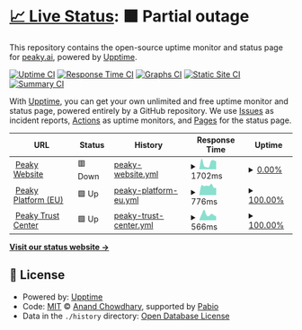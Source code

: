 # [📈 Live Status](https://status.peaky.ai): <!--live status--> **🟧 Partial outage**

This repository contains the open-source uptime monitor and status page for [peaky.ai](https://status.peaky.ai), powered by [Upptime](https://github.com/upptime/upptime).

[![Uptime CI](https://github.com/peaky-ai/status-page/workflows/Uptime%20CI/badge.svg)](https://github.com/peaky-ai/status-page/actions?query=workflow%3A%22Uptime+CI%22)
[![Response Time CI](https://github.com/peaky-ai/status-page/workflows/Response%20Time%20CI/badge.svg)](https://github.com/peaky-ai/status-page/actions?query=workflow%3A%22Response+Time+CI%22)
[![Graphs CI](https://github.com/peaky-ai/status-page/workflows/Graphs%20CI/badge.svg)](https://github.com/peaky-ai/status-page/actions?query=workflow%3A%22Graphs+CI%22)
[![Static Site CI](https://github.com/peaky-ai/status-page/workflows/Static%20Site%20CI/badge.svg)](https://github.com/peaky-ai/status-page/actions?query=workflow%3A%22Static+Site+CI%22)
[![Summary CI](https://github.com/peaky-ai/status-page/workflows/Summary%20CI/badge.svg)](https://github.com/peaky-ai/status-page/actions?query=workflow%3A%22Summary+CI%22)

With [Upptime](https://upptime.js.org), you can get your own unlimited and free uptime monitor and status page, powered entirely by a GitHub repository. We use [Issues](https://github.com/peaky-ai/status-page/issues) as incident reports, [Actions](https://github.com/peaky-ai/status-page/actions) as uptime monitors, and [Pages](https://status.peaky.ai) for the status page.

<!--start: status pages-->
<!-- This summary is generated by Upptime (https://github.com/upptime/upptime) -->
<!-- Do not edit this manually, your changes will be overwritten -->
<!-- prettier-ignore -->
| URL | Status | History | Response Time | Uptime |
| --- | ------ | ------- | ------------- | ------ |
| <img alt="" src="https://icons.duckduckgo.com/ip3/peaky.ai.ico" height="13"> [Peaky Website](https://peaky.ai) | 🟥 Down | [peaky-website.yml](https://github.com/peaky-ai/status-page/commits/HEAD/history/peaky-website.yml) | <details><summary><img alt="Response time graph" src="./graphs/peaky-website/response-time-week.png" height="20"> 1702ms</summary><br><a href="https://status.peaky.ai/history/peaky-website"><img alt="Response time 2334" src="https://img.shields.io/endpoint?url=https%3A%2F%2Fraw.githubusercontent.com%2Fpeaky-ai%2Fstatus-page%2FHEAD%2Fapi%2Fpeaky-website%2Fresponse-time.json"></a><br><a href="https://status.peaky.ai/history/peaky-website"><img alt="24-hour response time 549" src="https://img.shields.io/endpoint?url=https%3A%2F%2Fraw.githubusercontent.com%2Fpeaky-ai%2Fstatus-page%2FHEAD%2Fapi%2Fpeaky-website%2Fresponse-time-day.json"></a><br><a href="https://status.peaky.ai/history/peaky-website"><img alt="7-day response time 1702" src="https://img.shields.io/endpoint?url=https%3A%2F%2Fraw.githubusercontent.com%2Fpeaky-ai%2Fstatus-page%2FHEAD%2Fapi%2Fpeaky-website%2Fresponse-time-week.json"></a><br><a href="https://status.peaky.ai/history/peaky-website"><img alt="30-day response time 2296" src="https://img.shields.io/endpoint?url=https%3A%2F%2Fraw.githubusercontent.com%2Fpeaky-ai%2Fstatus-page%2FHEAD%2Fapi%2Fpeaky-website%2Fresponse-time-month.json"></a><br><a href="https://status.peaky.ai/history/peaky-website"><img alt="1-year response time 2334" src="https://img.shields.io/endpoint?url=https%3A%2F%2Fraw.githubusercontent.com%2Fpeaky-ai%2Fstatus-page%2FHEAD%2Fapi%2Fpeaky-website%2Fresponse-time-year.json"></a></details> | <details><summary><a href="https://status.peaky.ai/history/peaky-website">0.00%</a></summary><a href="https://status.peaky.ai/history/peaky-website"><img alt="All-time uptime 90.39%" src="https://img.shields.io/endpoint?url=https%3A%2F%2Fraw.githubusercontent.com%2Fpeaky-ai%2Fstatus-page%2FHEAD%2Fapi%2Fpeaky-website%2Fuptime.json"></a><br><a href="https://status.peaky.ai/history/peaky-website"><img alt="24-hour uptime 0.00%" src="https://img.shields.io/endpoint?url=https%3A%2F%2Fraw.githubusercontent.com%2Fpeaky-ai%2Fstatus-page%2FHEAD%2Fapi%2Fpeaky-website%2Fuptime-day.json"></a><br><a href="https://status.peaky.ai/history/peaky-website"><img alt="7-day uptime 0.00%" src="https://img.shields.io/endpoint?url=https%3A%2F%2Fraw.githubusercontent.com%2Fpeaky-ai%2Fstatus-page%2FHEAD%2Fapi%2Fpeaky-website%2Fuptime-week.json"></a><br><a href="https://status.peaky.ai/history/peaky-website"><img alt="30-day uptime 64.81%" src="https://img.shields.io/endpoint?url=https%3A%2F%2Fraw.githubusercontent.com%2Fpeaky-ai%2Fstatus-page%2FHEAD%2Fapi%2Fpeaky-website%2Fuptime-month.json"></a><br><a href="https://status.peaky.ai/history/peaky-website"><img alt="1-year uptime 90.39%" src="https://img.shields.io/endpoint?url=https%3A%2F%2Fraw.githubusercontent.com%2Fpeaky-ai%2Fstatus-page%2FHEAD%2Fapi%2Fpeaky-website%2Fuptime-year.json"></a></details>
| <img alt="" src="https://icons.duckduckgo.com/ip3/eu.peaky.ai.ico" height="13"> [Peaky Platform (EU)](https://eu.peaky.ai) | 🟩 Up | [peaky-platform-eu.yml](https://github.com/peaky-ai/status-page/commits/HEAD/history/peaky-platform-eu.yml) | <details><summary><img alt="Response time graph" src="./graphs/peaky-platform-eu/response-time-week.png" height="20"> 776ms</summary><br><a href="https://status.peaky.ai/history/peaky-platform-eu"><img alt="Response time 803" src="https://img.shields.io/endpoint?url=https%3A%2F%2Fraw.githubusercontent.com%2Fpeaky-ai%2Fstatus-page%2FHEAD%2Fapi%2Fpeaky-platform-eu%2Fresponse-time.json"></a><br><a href="https://status.peaky.ai/history/peaky-platform-eu"><img alt="24-hour response time 767" src="https://img.shields.io/endpoint?url=https%3A%2F%2Fraw.githubusercontent.com%2Fpeaky-ai%2Fstatus-page%2FHEAD%2Fapi%2Fpeaky-platform-eu%2Fresponse-time-day.json"></a><br><a href="https://status.peaky.ai/history/peaky-platform-eu"><img alt="7-day response time 776" src="https://img.shields.io/endpoint?url=https%3A%2F%2Fraw.githubusercontent.com%2Fpeaky-ai%2Fstatus-page%2FHEAD%2Fapi%2Fpeaky-platform-eu%2Fresponse-time-week.json"></a><br><a href="https://status.peaky.ai/history/peaky-platform-eu"><img alt="30-day response time 790" src="https://img.shields.io/endpoint?url=https%3A%2F%2Fraw.githubusercontent.com%2Fpeaky-ai%2Fstatus-page%2FHEAD%2Fapi%2Fpeaky-platform-eu%2Fresponse-time-month.json"></a><br><a href="https://status.peaky.ai/history/peaky-platform-eu"><img alt="1-year response time 803" src="https://img.shields.io/endpoint?url=https%3A%2F%2Fraw.githubusercontent.com%2Fpeaky-ai%2Fstatus-page%2FHEAD%2Fapi%2Fpeaky-platform-eu%2Fresponse-time-year.json"></a></details> | <details><summary><a href="https://status.peaky.ai/history/peaky-platform-eu">100.00%</a></summary><a href="https://status.peaky.ai/history/peaky-platform-eu"><img alt="All-time uptime 100.00%" src="https://img.shields.io/endpoint?url=https%3A%2F%2Fraw.githubusercontent.com%2Fpeaky-ai%2Fstatus-page%2FHEAD%2Fapi%2Fpeaky-platform-eu%2Fuptime.json"></a><br><a href="https://status.peaky.ai/history/peaky-platform-eu"><img alt="24-hour uptime 100.00%" src="https://img.shields.io/endpoint?url=https%3A%2F%2Fraw.githubusercontent.com%2Fpeaky-ai%2Fstatus-page%2FHEAD%2Fapi%2Fpeaky-platform-eu%2Fuptime-day.json"></a><br><a href="https://status.peaky.ai/history/peaky-platform-eu"><img alt="7-day uptime 100.00%" src="https://img.shields.io/endpoint?url=https%3A%2F%2Fraw.githubusercontent.com%2Fpeaky-ai%2Fstatus-page%2FHEAD%2Fapi%2Fpeaky-platform-eu%2Fuptime-week.json"></a><br><a href="https://status.peaky.ai/history/peaky-platform-eu"><img alt="30-day uptime 100.00%" src="https://img.shields.io/endpoint?url=https%3A%2F%2Fraw.githubusercontent.com%2Fpeaky-ai%2Fstatus-page%2FHEAD%2Fapi%2Fpeaky-platform-eu%2Fuptime-month.json"></a><br><a href="https://status.peaky.ai/history/peaky-platform-eu"><img alt="1-year uptime 100.00%" src="https://img.shields.io/endpoint?url=https%3A%2F%2Fraw.githubusercontent.com%2Fpeaky-ai%2Fstatus-page%2FHEAD%2Fapi%2Fpeaky-platform-eu%2Fuptime-year.json"></a></details>
| <img alt="" src="https://icons.duckduckgo.com/ip3/trust.peaky.ai.ico" height="13"> [Peaky Trust Center](https://trust.peaky.ai) | 🟩 Up | [peaky-trust-center.yml](https://github.com/peaky-ai/status-page/commits/HEAD/history/peaky-trust-center.yml) | <details><summary><img alt="Response time graph" src="./graphs/peaky-trust-center/response-time-week.png" height="20"> 566ms</summary><br><a href="https://status.peaky.ai/history/peaky-trust-center"><img alt="Response time 628" src="https://img.shields.io/endpoint?url=https%3A%2F%2Fraw.githubusercontent.com%2Fpeaky-ai%2Fstatus-page%2FHEAD%2Fapi%2Fpeaky-trust-center%2Fresponse-time.json"></a><br><a href="https://status.peaky.ai/history/peaky-trust-center"><img alt="24-hour response time 333" src="https://img.shields.io/endpoint?url=https%3A%2F%2Fraw.githubusercontent.com%2Fpeaky-ai%2Fstatus-page%2FHEAD%2Fapi%2Fpeaky-trust-center%2Fresponse-time-day.json"></a><br><a href="https://status.peaky.ai/history/peaky-trust-center"><img alt="7-day response time 566" src="https://img.shields.io/endpoint?url=https%3A%2F%2Fraw.githubusercontent.com%2Fpeaky-ai%2Fstatus-page%2FHEAD%2Fapi%2Fpeaky-trust-center%2Fresponse-time-week.json"></a><br><a href="https://status.peaky.ai/history/peaky-trust-center"><img alt="30-day response time 647" src="https://img.shields.io/endpoint?url=https%3A%2F%2Fraw.githubusercontent.com%2Fpeaky-ai%2Fstatus-page%2FHEAD%2Fapi%2Fpeaky-trust-center%2Fresponse-time-month.json"></a><br><a href="https://status.peaky.ai/history/peaky-trust-center"><img alt="1-year response time 628" src="https://img.shields.io/endpoint?url=https%3A%2F%2Fraw.githubusercontent.com%2Fpeaky-ai%2Fstatus-page%2FHEAD%2Fapi%2Fpeaky-trust-center%2Fresponse-time-year.json"></a></details> | <details><summary><a href="https://status.peaky.ai/history/peaky-trust-center">100.00%</a></summary><a href="https://status.peaky.ai/history/peaky-trust-center"><img alt="All-time uptime 100.00%" src="https://img.shields.io/endpoint?url=https%3A%2F%2Fraw.githubusercontent.com%2Fpeaky-ai%2Fstatus-page%2FHEAD%2Fapi%2Fpeaky-trust-center%2Fuptime.json"></a><br><a href="https://status.peaky.ai/history/peaky-trust-center"><img alt="24-hour uptime 100.00%" src="https://img.shields.io/endpoint?url=https%3A%2F%2Fraw.githubusercontent.com%2Fpeaky-ai%2Fstatus-page%2FHEAD%2Fapi%2Fpeaky-trust-center%2Fuptime-day.json"></a><br><a href="https://status.peaky.ai/history/peaky-trust-center"><img alt="7-day uptime 100.00%" src="https://img.shields.io/endpoint?url=https%3A%2F%2Fraw.githubusercontent.com%2Fpeaky-ai%2Fstatus-page%2FHEAD%2Fapi%2Fpeaky-trust-center%2Fuptime-week.json"></a><br><a href="https://status.peaky.ai/history/peaky-trust-center"><img alt="30-day uptime 100.00%" src="https://img.shields.io/endpoint?url=https%3A%2F%2Fraw.githubusercontent.com%2Fpeaky-ai%2Fstatus-page%2FHEAD%2Fapi%2Fpeaky-trust-center%2Fuptime-month.json"></a><br><a href="https://status.peaky.ai/history/peaky-trust-center"><img alt="1-year uptime 100.00%" src="https://img.shields.io/endpoint?url=https%3A%2F%2Fraw.githubusercontent.com%2Fpeaky-ai%2Fstatus-page%2FHEAD%2Fapi%2Fpeaky-trust-center%2Fuptime-year.json"></a></details>

<!--end: status pages-->

[**Visit our status website →**](https://status.peaky.ai)

## 📄 License

- Powered by: [Upptime](https://github.com/upptime/upptime)
- Code: [MIT](./LICENSE) © [Anand Chowdhary](https://anandchowdhary.com), supported by [Pabio](https://pabio.com)
- Data in the `./history` directory: [Open Database License](https://opendatacommons.org/licenses/odbl/1-0/)
